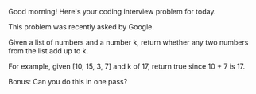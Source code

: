 Good morning! Here's your coding interview problem for today.

This problem was recently asked by Google.

Given a list of numbers and a number k, return whether any two
 numbers from the list add up to k.

For example, given [10, 15, 3, 7] and k of 17, return true since 
10 + 7 is 17.

Bonus: Can you do this in one pass?
